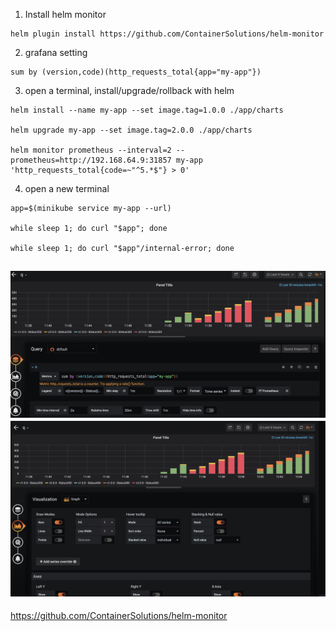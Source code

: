 1. Install helm monitor
```
helm plugin install https://github.com/ContainerSolutions/helm-monitor
```

2. grafana setting
```
sum by (version,code)(http_requests_total{app="my-app"})
```

3. open a terminal, install/upgrade/rollback with helm
```
helm install --name my-app --set image.tag=1.0.0 ./app/charts

helm upgrade my-app --set image.tag=2.0.0 ./app/charts

helm monitor prometheus --interval=2 --prometheus=http://192.168.64.9:31857 my-app 'http_requests_total{code=~"^5.*$"} > 0'

```

4. open a new terminal 
```
app=$(minikube service my-app --url)

while sleep 1; do curl "$app"; done

while sleep 1; do curl "$app"/internal-error; done
```

![](1.png)
![](2.png)
---
https://github.com/ContainerSolutions/helm-monitor
